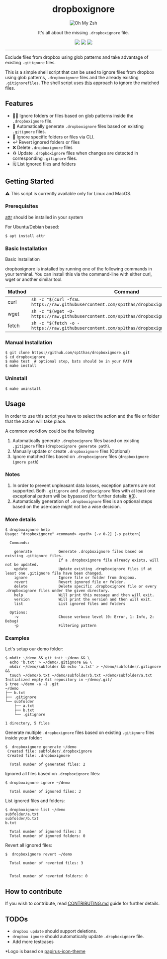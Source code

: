<div align="center">
    <h1>dropboxignore</h1>
    <img src="https://raw.githubusercontent.com/sp1thas/dropboxignore/master/icons/128.png" alt="Oh My Zsh">
    <p>It's all about the missing <code>.dropboxignore</code> file.</p>
    <img src="https://github.com/sp1thas/dropboxignore/workflows/Testing/badge.svg">
    <img src="https://img.shields.io/github/license/sp1thas/dropboxignore">
    <img src="https://img.shields.io/badge/code%20style-google-%234285F4">
</div>
<hr>

Exclude files from dropbox using glob patterns and take advantage of existing `.gitignore` files.

This is a simple shell script that can be used to ignore files from dropbox using glob patterns, `.dropboxignore` files and the already existing `.gitignorefiles`. The shell script uses [this](https://help.dropbox.com/files-folders/restore-delete/ignored-files) approach to ignore the matched files.

## Features

 - 🤚🏿 Ignore folders or files based on glob patterns inside the `.dropboxignore` file.
 - 📝 Automatically generate `.dropboxignore` files based on existing `.gitignore` files.
 - 🔬 Ignore specific folders or files via CLI.
 - ↩ Revert ignored folders or files
 - ❌ Delete `.dropboxignore` files
 - ♻️ Update `.dropboxignore` files when changes are detected in corresponding `.gitignore` files.
 - 🗒 List ignored files and folders

## Getting Started

⚠️ This script is currently available only for Linux and MacOS.

### Prerequisites

[attr](https://man7.org/linux/man-pages/man1/attr.1.html) should be installed in your system

For Ubuntu/Debian based:
```shell
$ apt install attr
```

### Basic Installation
Basic Installation

dropboxignore is installed by running one of the following commands in your terminal. You can install this via the command-line with either curl, wget or another similar tool.

| Mathod | Command                                                                                           |
|--------|---------------------------------------------------------------------------------------------------|
| curl   | `sh -c "$(curl -fsSL https://raw.githubusercontent.com/sp1thas/dropboxignore/master/install.sh)"` |
| wget   | `sh -c "$(wget -O- https://raw.githubusercontent.com/sp1thas/dropboxignore/master/install.sh)"`   |
| fetch  | `sh -c "$(fetch -o - https://raw.githubusercontent.com/sp1thas/dropboxignore/master/install.sh)"` |


### Manual Installation
```shell
$ git clone https://github.com/sp1thas/dropboxignore.git
$ cd dropboxignore
$ make test  # optional step, bats should be in your PATH
$ make install
```

### Uninstall
```shell
$ make uninstall
```

## Usage

In order to use this script you have to select the action and the file or folder that the action will take place.

A common workflow could be the following

 1. Automatically generate `.dropboxignore` files based on existing `.gitignore` files (`dropboxignore generate path`).
 2. Manually update or create `.dropboxignore` files (Optional)
 3. Ignore matched files based on `.dropboxignore` files (`dropboxignore ignore path`)

### Notes

 1. In order to prevent unpleasant data losses, exception patterns are not supported. Both `.gitignore` and `.dropboxignore` files with at least one exceptional pattern will be bypassed (for further details: [#3](https://github.com/sp1thas/dropboxignore/issues/3)).
 2. Automatically generation of `.dropboxignore` files is an optional steps based on the use-case might not be a wise decision.

### More details

```shell
$ dropboxignore help
Usage: "dropboxignore" <command> <path> [-v 0-2] [-p pattern]

  Commands:

    generate            Generate .dropboxignore files based on existing .gitignore files.
                        If a .dropboxignore file already exists, will not be updated.
    update              Update existing .dropboxignore files if at least one .gitignore file have been changed.
    ignore              Ignore file or folder from dropbox.
    revert              Revert ignored file or folder.
    delete              Delete specific .dropboxignore file or every .dropboxignore files under the given directory.
    help                Will print this message and then will exit.
    version             Will print the version and then will exit.
    list                List ignored files and folders

  Options:
    -v                  Choose verbose level (0: Error, 1: Info, 2: Debug)
    -p                  Filtering pattern

```

### Examples

Let's setup our demo folder:
```shell
$ mkdir ~/demo && git init ~/demo && \
  echo 'b.txt' > ~/demo/.gitignore && \
  mkdir ~/demo/subfolder && echo 'a.txt' > ~/demo/subfolder/.gitignore &&
  touch ~/demo/b.txt ~/demo/subfolder/b.txt ~/demo/subfolder/a.txt
Initialized empty Git repository in ~/demo/.git/
$ tree ~/demo -a -I .git
~/demo
├── b.txt
├── .gitignore
└── subfolder
    ├── a.txt
    ├── b.txt
    └── .gitignore

1 directory, 5 files
```

Generate multiple `.dropboxignore` files based on existing `.gitignore` files inside your folder:

```shell
$  dropboxignore generate ~/demo
 Created file: subfolder/.dropboxignore
 Created file: .dropboxignore

  Total number of generated files: 2

```

Ignored all files based on `.dropboxignore` files:

```shell
$ dropboxignore ignore ~/demo

  Total number of ignored files: 3

```

List ignored files and folders:
```shell
$ dropboxignore list ~/demo
subfolder/a.txt
subfolder/b.txt
b.txt

  Total number of ignored files: 3
  Total number of ignored folders: 0

```

Revert all ignored files:

```shell
$  dropboxignore revert ~/demo

  Total number of reverted files: 3


  Total number of reverted folders: 0

```

## How to contribute

If you wish to contribute, read [CONTRIBUTING.md](CONTRIBUTING.md) guide for further details.

## TODOs

 - `dropbox update` should support deletions.
 - `dropbox ignore` should automatically update `.dropboxignore` file.
 - Add more testcases


*Logo is based on [papirus-icon-theme](https://github.com/PapirusDevelopmentTeam/papirus-icon-theme)